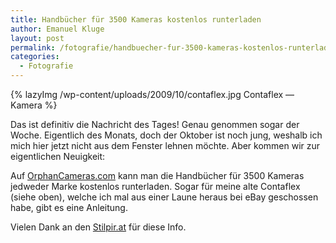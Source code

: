 ```yaml
---
title: Handbücher für 3500 Kameras kostenlos runterladen
author: Emanuel Kluge
layout: post
permalink: /fotografie/handbuecher-fur-3500-kameras-kostenlos-runterladen/
categories:
  - Fotografie
---
```


{% lazyImg /wp-content/uploads/2009/10/contaflex.jpg Contaflex &mdash; Kamera %}

Das ist definitiv die Nachricht des Tages! Genau genommen sogar der Woche. Eigentlich des Monats, doch der Oktober ist noch jung, weshalb ich mich hier jetzt nicht aus dem Fenster lehnen möchte. Aber kommen wir zur eigentlichen Neuigkeit:

Auf [OrphanCameras.com][butkus] kann man die Handbücher für 3500 Kameras jedweder Marke kostenlos runterladen. Sogar für meine alte Contaflex (siehe oben), welche ich mal aus einer Laune heraus bei eBay geschossen habe, gibt es eine Anleitung.

Vielen Dank an den [Stilpir.at][stilpir_at] für diese Info.

[butkus]: http://www.butkus.org/chinon/index.html
[stilpir_at]: http://stilpir.at/3-500-handbucher-alter-kameras/
